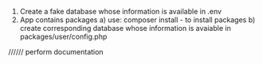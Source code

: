 1. Create a fake database whose information is available in .env
2. App contains packages
 a) use: 
  composer install - to install packages
 b) create corresponding database whose information is avaiable in packages/user/config.php
  
//////
perform documentation  